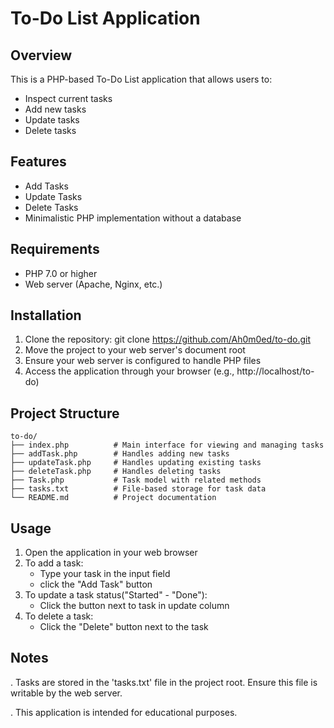 To-Do List Application
======================

Overview
--------
This is a PHP-based To-Do List application that allows users to:
-	Inspect current tasks 
- Add new tasks
- Update tasks
- Delete tasks

Features
--------
- Add Tasks
- Update Tasks
- Delete Tasks
- Minimalistic PHP implementation without a database

Requirements
------------
- PHP 7.0 or higher
- Web server (Apache, Nginx, etc.)

Installation
-----------
1. Clone the repository:
   git clone https://github.com/Ah0m0ed/to-do.git
2. Move the project to your web server's document root
3. Ensure your web server is configured to handle PHP files
4. Access the application through your browser (e.g., http://localhost/to-do)

Project Structure
----------------
```
to-do/
├── index.php          # Main interface for viewing and managing tasks
├── addTask.php        # Handles adding new tasks
├── updateTask.php     # Handles updating existing tasks
├── deleteTask.php     # Handles deleting tasks
├── Task.php           # Task model with related methods
├── tasks.txt          # File-based storage for task data
└── README.md          # Project documentation
```

Usage
-----
1. Open the application in your web browser
2. To add a task:
   - Type your task in the input field
   - click the "Add Task" button
3. To update a task status("Started" - "Done"):
   - Click the button next to task in update column
4. To delete a task:
   - Click the "Delete" button next to the task

Notes
-----
. Tasks are stored in the 'tasks.txt' file in the project root. Ensure this file is writable by the web server.

. This application is intended for educational purposes.
